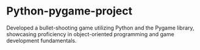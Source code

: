 # Python-pygame-project
Developed a bullet-shooting game utilizing Python and the Pygame library, showcasing proficiency in object-oriented programming and game development fundamentals.
